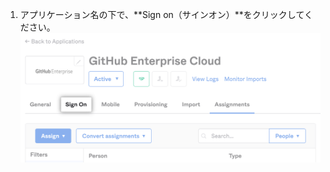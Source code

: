 1. アプリケーション名の下で、**Sign on（サインオン）**をクリックしてください。 ![Screenshot of "Sign on" tab for Okta application](/assets/images/help/saml/okta-sign-on-tab.png)
